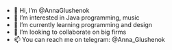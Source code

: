 - 👋 Hi, I’m @AnnaGlushenok
- 👀 I’m interested in Java programming, music
- 🌱 I’m currently learning programming and design
- 💞️ I’m looking to collaborate on big firms
- 📫 You can reach me on telegram: @Anna_Glushenok
